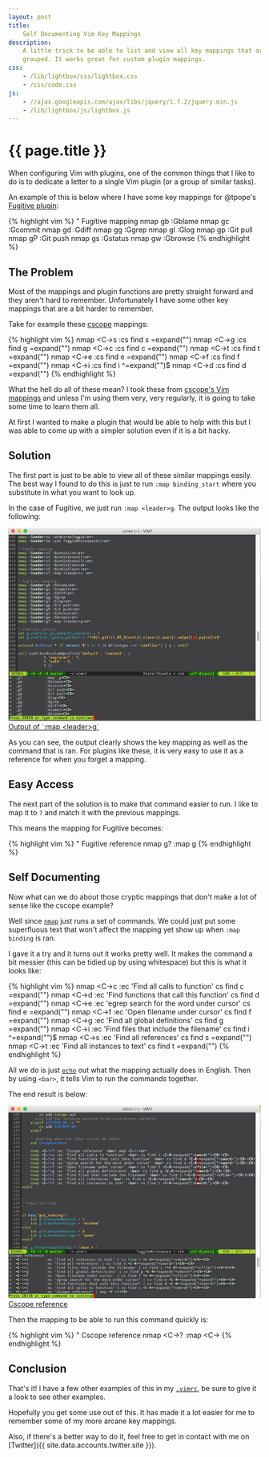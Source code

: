 ```yaml
---
layout: post
title:
    Self Documenting Vim Key Mappings
description:
    A little trick to be able to list and view all key mappings that are
    grouped. It works great for custom plugin mappings.
css:
    - /lib/lightbox/css/lightbox.css
    - /css/code.css
js:
    - //ajax.googleapis.com/ajax/libs/jquery/1.7.2/jquery.min.js
    - /lib/lightbox/js/lightbox.js
---
```


# {{ page.title }}

When configuring Vim with plugins, one of the common things that I like to do is
to dedicate a letter to a single Vim plugin (or a group of similar tasks).

An example of this is below where I have some key mappings for @tpope's [Fugitive
plugin][plugin-fugitive]:

{% highlight vim %}
" Fugitive mapping
nmap <leader>gb :Gblame<cr>
nmap <leader>gc :Gcommit<cr>
nmap <leader>gd :Gdiff<cr>
nmap <leader>gg :Ggrep
nmap <leader>gl :Glog<cr>
nmap <leader>gp :Git pull<cr>
nmap <leader>gP :Git push<cr>
nmap <leader>gs :Gstatus<cr>
nmap <leader>gw :Gbrowse<cr>
{% endhighlight %}

## The Problem

Most of the mappings and plugin functions are pretty straight forward and they
aren't hard to remember. Unfortunately I have some other key mappings that are a
bit harder to remember.

Take for example these [cscope][cscope-site] mappings:

{% highlight vim %}
nmap <C-\>s :cs find s <C-R>=expand("<cword>")<CR><CR>
nmap <C-\>g :cs find g <C-R>=expand("<cword>")<CR><CR>
nmap <C-\>c :cs find c <C-R>=expand("<cword>")<CR><CR>
nmap <C-\>t :cs find t <C-R>=expand("<cword>")<CR><CR>
nmap <C-\>e :cs find e <C-R>=expand("<cword>")<CR><CR>
nmap <C-\>f :cs find f <C-R>=expand("<cfile>")<CR><CR>
nmap <C-\>i :cs find i ^<C-R>=expand("<cfile>")<CR>$<CR>
nmap <C-\>d :cs find d <C-R>=expand("<cword>")<CR><CR>
{% endhighlight %}

What the hell do all of these mean? I took these from [cscope's Vim
mappings][cscope-maps] and unless I'm using them very, very regularly, it is
going to take some time to learn them all.

At first I wanted to make a plugin that would be able to help with this but I
was able to come up with a simpler solution even if it is a bit hacky.

## Solution

The first part is just to be able to view all of these similar mappings easily.
The best way I found to do this is just to run `:map binding_start` where you
substitute in what you want to look up.

In the case of Fugitive, we just run `:map <leader>g`. The output looks like the
following:

<div class="gallery large">
    <a href="/img/documenting/map.png" rel="lightbox[map]">
        <img src="/img/documenting/map.png" alt="Map output">
        <span>Output of `:map &lt;leader&gt;g`</span>
    </a>
</div>

As you can see, the output clearly shows the key mapping as well as the command
that is ran. For plugins like these, it is very easy to use it as a reference
for when you forget a mapping.

## Easy Access

The next part of the solution is to make that command easier to run. I like to
map it to `?` and match it with the previous mappings.

This means the mapping for Fugitive becomes:

{% highlight vim %}
" Fugitive reference
nmap <leader>g? :map <leader>g<cr>
{% endhighlight %}

## Self Documenting

Now what can we do about those cryptic mappings that don't make a lot of sense
like the cscope example?

Well since [`nmap`][vim-nmap] just runs a set of commands. We could just put
some superfluous text that won't affect the mapping yet show up when `:map
binding` is ran.

I gave it a try and it turns out it works pretty well. It makes the command a
bit messier (this can be tidied up by using whitespace) but this is what it
looks like:

{% highlight vim %}
nmap <C-\>c :ec 'Find all calls to function' <bar> cs find c <C-R>=expand("<cword>")<CR><CR>
nmap <C-\>d :ec 'Find functions that call this function' <bar> cs find d <C-R>=expand("<cword>")<CR><CR>
nmap <C-\>e :ec 'egrep search for the word under cursor' <bar> cs find e <C-R>=expand("<cword>")<CR><CR>
nmap <C-\>f :ec 'Open filename under cursor' <bar> cs find f <C-R>=expand("<cfile>")<CR><CR>
nmap <C-\>g :ec 'Find all global definitions' <bar> cs find g <C-R>=expand("<cword>")<CR><CR>
nmap <C-\>i :ec 'Find files that include the filename' <bar> cs find i ^<C-R>=expand("<cfile>")<CR>$<CR>
nmap <C-\>s :ec 'Find all references' <bar> cs find s <C-R>=expand("<cword>")<CR><CR>
nmap <C-\>t :ec 'Find all instances to text' <bar> cs find t <C-R>=expand("<cword>")<CR><CR>
{% endhighlight %}

All we do is just [`echo`][vim-echo] out what the mapping actually does in
English. Then by using `<bar>`, it tells Vim to run the commands
together.

The end result is below:

<div class="gallery large">
    <a href="/img/documenting/map2.png" rel="lightbox[map]">
        <img src="/img/documenting/map2.png" alt="Final map output">
        <span>Cscope reference</span>
    </a>
</div>

Then the mapping to be able to run this command quickly is:

{% highlight vim %}
" Cscope reference
nmap <C-\>? :map <C-\><cr>
{% endhighlight %}

## Conclusion

That's it! I have a few other examples of this in my [`.vimrc`][vimrc], be sure
to give it a look to see other examples.

Hopefully you get some use out of this. It has made it a lot easier for me to
remember some of my more arcane key mappings.

Also, if there's a better way to do it, feel free to get in contact with me on
[Twitter]({{ site.data.accounts.twitter.site }}).


[vimrc]: https://github.com/jdavis/dotfiles/blob/master/.vimrc
[vim-nmap]: http://vimdoc.sourceforge.net/htmldoc/map.html
[vim-echo]: http://vimdoc.sourceforge.net/htmldoc/eval.html#:echo
[plugin-fugitive]: https://github.com/tpope/vim-fugitive
[cscope-site]: http://cscope.sourceforge.net/
[cscope-maps]: http://cscope.sourceforge.net/cscope_maps.vim
